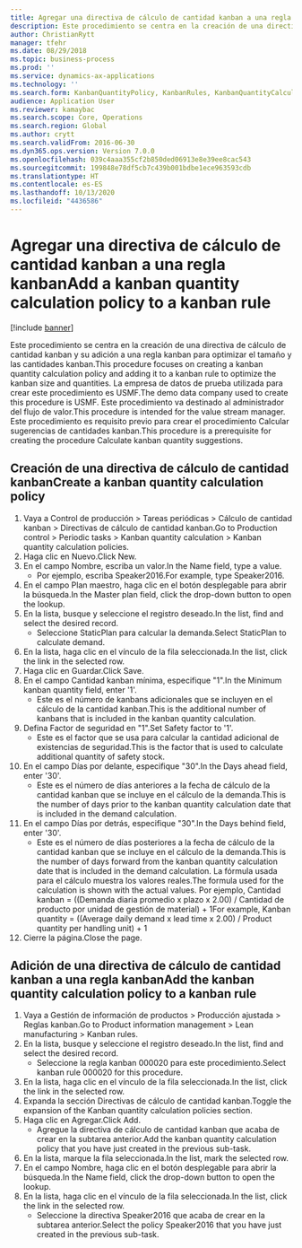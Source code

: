 ```yaml
---
title: Agregar una directiva de cálculo de cantidad kanban a una regla kanban
description: Este procedimiento se centra en la creación de una directiva de cálculo de cantidad kanban y su adición a una regla kanban para optimizar el tamaño y las cantidades kanban.
author: ChristianRytt
manager: tfehr
ms.date: 08/29/2018
ms.topic: business-process
ms.prod: ''
ms.service: dynamics-ax-applications
ms.technology: ''
ms.search.form: KanbanQuantityPolicy, KanbanRules, KanbanQuantityCalculation
audience: Application User
ms.reviewer: kamaybac
ms.search.scope: Core, Operations
ms.search.region: Global
ms.author: crytt
ms.search.validFrom: 2016-06-30
ms.dyn365.ops.version: Version 7.0.0
ms.openlocfilehash: 039c4aaa355cf2b850ded06913e8e39ee8cac543
ms.sourcegitcommit: 199848e78df5cb7c439b001bdbe1ece963593cdb
ms.translationtype: HT
ms.contentlocale: es-ES
ms.lasthandoff: 10/13/2020
ms.locfileid: "4436586"
---
```

# <a name="add-a-kanban-quantity-calculation-policy-to-a-kanban-rule"></a><span data-ttu-id="01627-103">Agregar una directiva de cálculo de cantidad kanban a una regla kanban</span><span class="sxs-lookup"><span data-stu-id="01627-103">Add a kanban quantity calculation policy to a kanban rule</span></span>

[!include [banner](../../includes/banner.md)]

<span data-ttu-id="01627-104">Este procedimiento se centra en la creación de una directiva de cálculo de cantidad kanban y su adición a una regla kanban para optimizar el tamaño y las cantidades kanban.</span><span class="sxs-lookup"><span data-stu-id="01627-104">This procedure focuses on creating a kanban quantity calculation policy and adding it to a kanban rule to optimize the kanban size and quantities.</span></span> <span data-ttu-id="01627-105">La empresa de datos de prueba utilizada para crear este procedimiento es USMF.</span><span class="sxs-lookup"><span data-stu-id="01627-105">The demo data company used to create this procedure is USMF.</span></span> <span data-ttu-id="01627-106">Este procedimiento va destinado al administrador del flujo de valor.</span><span class="sxs-lookup"><span data-stu-id="01627-106">This procedure is intended for the value stream manager.</span></span> <span data-ttu-id="01627-107">Este procedimiento es requisito previo para crear el procedimiento Calcular sugerencias de cantidades kanban.</span><span class="sxs-lookup"><span data-stu-id="01627-107">This procedure is a prerequisite for creating the procedure Calculate kanban quantity suggestions.</span></span> 


## <a name="create-a-kanban-quantity-calculation-policy"></a><span data-ttu-id="01627-108">Creación de una directiva de cálculo de cantidad kanban</span><span class="sxs-lookup"><span data-stu-id="01627-108">Create a kanban quantity calculation policy</span></span>
1. <span data-ttu-id="01627-109">Vaya a Control de producción > Tareas periódicas > Cálculo de cantidad kanban > Directivas de cálculo de cantidad kanban.</span><span class="sxs-lookup"><span data-stu-id="01627-109">Go to Production control > Periodic tasks > Kanban quantity calculation > Kanban quantity calculation policies.</span></span>
2. <span data-ttu-id="01627-110">Haga clic en Nuevo.</span><span class="sxs-lookup"><span data-stu-id="01627-110">Click New.</span></span>
3. <span data-ttu-id="01627-111">En el campo Nombre, escriba un valor.</span><span class="sxs-lookup"><span data-stu-id="01627-111">In the Name field, type a value.</span></span>
    * <span data-ttu-id="01627-112">Por ejemplo, escriba Speaker2016.</span><span class="sxs-lookup"><span data-stu-id="01627-112">For example, type Speaker2016.</span></span>  
4. <span data-ttu-id="01627-113">En el campo Plan maestro, haga clic en el botón desplegable para abrir la búsqueda.</span><span class="sxs-lookup"><span data-stu-id="01627-113">In the Master plan field, click the drop-down button to open the lookup.</span></span>
5. <span data-ttu-id="01627-114">En la lista, busque y seleccione el registro deseado.</span><span class="sxs-lookup"><span data-stu-id="01627-114">In the list, find and select the desired record.</span></span>
    * <span data-ttu-id="01627-115">Seleccione StaticPlan para calcular la demanda.</span><span class="sxs-lookup"><span data-stu-id="01627-115">Select StaticPlan to calculate demand.</span></span>  
6. <span data-ttu-id="01627-116">En la lista, haga clic en el vínculo de la fila seleccionada.</span><span class="sxs-lookup"><span data-stu-id="01627-116">In the list, click the link in the selected row.</span></span>
7. <span data-ttu-id="01627-117">Haga clic en Guardar.</span><span class="sxs-lookup"><span data-stu-id="01627-117">Click Save.</span></span>
8. <span data-ttu-id="01627-118">En el campo Cantidad kanban mínima, especifique "1".</span><span class="sxs-lookup"><span data-stu-id="01627-118">In the Minimum kanban quantity field, enter '1'.</span></span>
    * <span data-ttu-id="01627-119">Este es el número de kanbans adicionales que se incluyen en el cálculo de la cantidad kanban.</span><span class="sxs-lookup"><span data-stu-id="01627-119">This is the additional number of kanbans that is included in the kanban quantity calculation.</span></span>  
9. <span data-ttu-id="01627-120">Defina Factor de seguridad en "1".</span><span class="sxs-lookup"><span data-stu-id="01627-120">Set Safety factor to '1'.</span></span>
    * <span data-ttu-id="01627-121">Este es el factor que se usa para calcular la cantidad adicional de existencias de seguridad.</span><span class="sxs-lookup"><span data-stu-id="01627-121">This is the factor that is used to calculate additional quantity of safety stock.</span></span>  
10. <span data-ttu-id="01627-122">En el campo Días por delante, especifique "30".</span><span class="sxs-lookup"><span data-stu-id="01627-122">In the Days ahead field, enter '30'.</span></span>
    * <span data-ttu-id="01627-123">Este es el número de días anteriores a la fecha de cálculo de la cantidad kanban que se incluye en el cálculo de la demanda.</span><span class="sxs-lookup"><span data-stu-id="01627-123">This is the number of days prior to the kanban quantity calculation date that is included in the demand calculation.</span></span>  
11. <span data-ttu-id="01627-124">En el campo Días por detrás, especifique "30".</span><span class="sxs-lookup"><span data-stu-id="01627-124">In the Days behind field, enter '30'.</span></span>
    * <span data-ttu-id="01627-125">Este es el número de días posteriores a la fecha de cálculo de la cantidad kanban que se incluye en el cálculo de la demanda.</span><span class="sxs-lookup"><span data-stu-id="01627-125">This is the number of days forward from the kanban quantity calculation date that is included in the demand calculation.</span></span>  <span data-ttu-id="01627-126">La fórmula usada para el cálculo muestra los valores reales.</span><span class="sxs-lookup"><span data-stu-id="01627-126">The formula used for the calculation is shown with the actual values.</span></span> <span data-ttu-id="01627-127">Por ejemplo, Cantidad kanban = ((Demanda diaria promedio x plazo x 2.00) / Cantidad de producto por unidad de gestión de material) + 1</span><span class="sxs-lookup"><span data-stu-id="01627-127">For example,  Kanban quantity = ((Average daily demand x lead time x 2.00) / Product quantity per handling unit) + 1</span></span>  
12. <span data-ttu-id="01627-128">Cierre la página.</span><span class="sxs-lookup"><span data-stu-id="01627-128">Close the page.</span></span>

## <a name="add-the-kanban-quantity-calculation-policy-to-a-kanban-rule"></a><span data-ttu-id="01627-129">Adición de una directiva de cálculo de cantidad kanban a una regla kanban</span><span class="sxs-lookup"><span data-stu-id="01627-129">Add the kanban quantity calculation policy to a kanban rule</span></span>
1. <span data-ttu-id="01627-130">Vaya a Gestión de información de productos > Producción ajustada > Reglas kanban.</span><span class="sxs-lookup"><span data-stu-id="01627-130">Go to Product information management > Lean manufacturing > Kanban rules.</span></span>
2. <span data-ttu-id="01627-131">En la lista, busque y seleccione el registro deseado.</span><span class="sxs-lookup"><span data-stu-id="01627-131">In the list, find and select the desired record.</span></span>
    * <span data-ttu-id="01627-132">Seleccione la regla kanban 000020 para este procedimiento.</span><span class="sxs-lookup"><span data-stu-id="01627-132">Select kanban rule 000020 for this procedure.</span></span>  
3. <span data-ttu-id="01627-133">En la lista, haga clic en el vínculo de la fila seleccionada.</span><span class="sxs-lookup"><span data-stu-id="01627-133">In the list, click the link in the selected row.</span></span>
4. <span data-ttu-id="01627-134">Expanda la sección Directivas de cálculo de cantidad kanban.</span><span class="sxs-lookup"><span data-stu-id="01627-134">Toggle the expansion of the Kanban quantity calculation policies section.</span></span>
5. <span data-ttu-id="01627-135">Haga clic en Agregar.</span><span class="sxs-lookup"><span data-stu-id="01627-135">Click Add.</span></span>
    * <span data-ttu-id="01627-136">Agregue la directiva de cálculo de cantidad kanban que acaba de crear en la subtarea anterior.</span><span class="sxs-lookup"><span data-stu-id="01627-136">Add the kanban quantity calculation policy that you have just created in the previous sub-task.</span></span>  
6. <span data-ttu-id="01627-137">En la lista, marque la fila seleccionada.</span><span class="sxs-lookup"><span data-stu-id="01627-137">In the list, mark the selected row.</span></span>
7. <span data-ttu-id="01627-138">En el campo Nombre, haga clic en el botón desplegable para abrir la búsqueda.</span><span class="sxs-lookup"><span data-stu-id="01627-138">In the Name field, click the drop-down button to open the lookup.</span></span>
8. <span data-ttu-id="01627-139">En la lista, haga clic en el vínculo de la fila seleccionada.</span><span class="sxs-lookup"><span data-stu-id="01627-139">In the list, click the link in the selected row.</span></span>
    * <span data-ttu-id="01627-140">Seleccione la directiva Speaker2016 que acaba de crear en la subtarea anterior.</span><span class="sxs-lookup"><span data-stu-id="01627-140">Select the policy Speaker2016 that you have just created in the previous sub-task.</span></span>  

